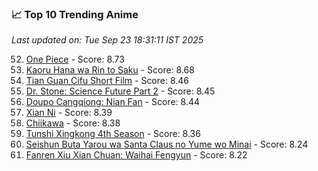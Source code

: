 ### 📈 Top 10 Trending Anime

*Last updated on: Tue Sep 23 18:31:11 IST 2025*

52. [One Piece](https://myanimelist.net/anime/21) - Score: 8.73
69. [Kaoru Hana wa Rin to Saku](https://myanimelist.net/anime/59845) - Score: 8.68
168. [Tian Guan Cifu Short Film](https://myanimelist.net/anime/60988) - Score: 8.46
176. [Dr. Stone: Science Future Part 2](https://myanimelist.net/anime/61322) - Score: 8.45
183. [Doupo Cangqiong: Nian Fan](https://myanimelist.net/anime/51039) - Score: 8.44
215. [Xian Ni](https://myanimelist.net/anime/55809) - Score: 8.39
218. [Chiikawa](https://myanimelist.net/anime/50250) - Score: 8.38
244. [Tunshi Xingkong 4th Season](https://myanimelist.net/anime/56524) - Score: 8.36
359. [Seishun Buta Yarou wa Santa Claus no Yume wo Minai](https://myanimelist.net/anime/57433) - Score: 8.24
384. [Fanren Xiu Xian Chuan: Waihai Fengyun](https://myanimelist.net/anime/60557) - Score: 8.22
